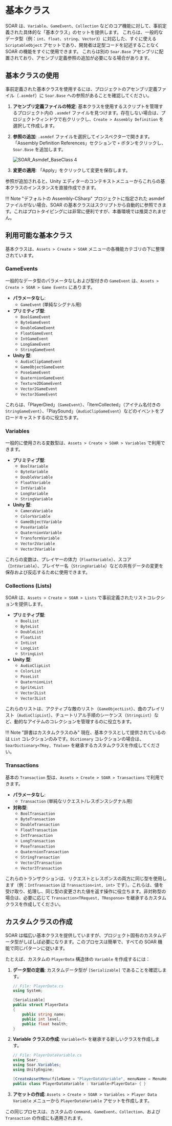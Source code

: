 # 基本クラス

SOAR は、`Variable`、`GameEvent`、`Collection` などのコア機能に対して、事前定義された具体的な「基本クラス」のセットを提供します。
これらは、一般的なデータ型（例：`int`、`float`、`string`、`Vector3`）に対応した、すぐに使える `ScriptableObject` アセットであり、開発者は定型コードを記述することなく SOAR の機能をすぐに使用できます。
これらは別の `Soar.Base` アセンブリに配置されており、アセンブリ定義参照の追加が必要になる場合があります。

## 基本クラスの使用

事前定義された基本クラスを使用するには、プロジェクトのアセンブリ定義ファイル（`.asmdef`）に `Soar.Base` への参照があることを確認してください。

1.  **アセンブリ定義ファイルの特定**: 基本クラスを使用するスクリプトを管理するプロジェクト内の `.asmdef` ファイルを見つけます。存在しない場合は、プロジェクトウィンドウで右クリックし、`Create > Assembly Definition` を選択して作成します。

2.  **参照の追加**: `.asmdef` ファイルを選択してインスペクターで開きます。「Assembly Definition References」セクションで `+` ボタンをクリックし、`Soar.Base` を追加します。

    ![SOAR_Asmdef_BaseClass](../assets/images/SOAR_Asmdef_BaseClass.gif)
4
3.  **変更の適用**: 「Apply」をクリックして変更を保存します。

参照が追加されると、Unity エディターのコンテキストメニューからこれらの基本クラスのインスタンスを直接作成できます。

!!! Note "デフォルトの Assembly-CSharp"
    プロジェクトに指定された asmdef ファイルがない場合、SOAR の基本クラスはスクリプトから自動的に参照できます。これはプロトタイピングには非常に便利ですが、本番環境では推奨されません。

## 利用可能な基本クラス

基本クラスは、`Assets > Create > SOAR` メニューの各機能カテゴリの下に整理されています。

### GameEvents

一般的なデータ型のパラメータなしおよび型付きの `GameEvent` は、`Assets > Create > SOAR > Game Events` にあります。

-   **パラメータなし**:
    - `GameEvent` (単純なシグナル用)
-   **プリミティブ型**:
    - `BoolGameEvent`
    - `ByteGameEvent`
    - `DoubleGameEvent`
    - `FloatGameEvent`
    - `IntGameEvent`
    - `LongGameEvent`
    - `StringGameEvent`
-   **Unity 型**:
    - `AudioClipGameEvent`
    - `GameObjectGameEvent`
    - `PoseGameEvent`
    - `QuaternionGameEvent`
    - `Texture2DGameEvent`
    - `Vector2GameEvent`
    - `Vector3GameEvent`

これらは、「PlayerDied」（`GameEvent`）、「ItemCollected」（アイテム名付きの `StringGameEvent`）、「PlaySound」（`AudioClipGameEvent`）などのイベントをブロードキャストするのに役立ちます。

### Variables

一般的に使用される変数型は、`Assets > Create > SOAR > Variables` で利用できます。

-   **プリミティブ型**:
    - `BoolVariable`
    - `ByteVariable`
    - `DoubleVariable`
    - `FloatVariable`
    - `IntVariable`
    - `LongVariable`
    - `StringVariable`
-   **Unity 型**:
    - `CameraVariable`
    - `ColorVariable`
    - `GameObjectVariable`
    - `PoseVariable`
    - `QuaternionVariable`
    - `TransformVariable`
    - `Vector2Variable`
    - `Vector3Variable`

これらの変数は、プレイヤーの体力（`FloatVariable`）、スコア（`IntVariable`）、プレイヤー名（`StringVariable`）などの共有データの変更を保存および反応するために使用できます。

### Collections (Lists)

SOAR は、`Assets > Create > SOAR > Lists` で事前定義されたリストコレクションを提供します。

-   **プリミティブ型**:
    - `BoolList`
    - `ByteList`
    - `DoubleList`
    - `FloatList`
    - `IntList`
    - `LongList`
    - `StringList`
-   **Unity 型**:
    - `AudioClipList`
    - `ColorList`
    - `PoseList`
    - `QuaternionList`
    - `SpriteList`
    - `Vector2List`
    - `Vector3List`

これらのリストは、アクティブな敵のリスト（`GameObjectList`）、曲のプレイリスト（`AudioClipList`）、チュートリアル手順のシーケンス（`StringList`）など、動的なアイテムのコレクションを管理するのに役立ちます。

!!! Note "辞書はカスタムクラスのみ"
    現在、基本クラスとして提供されているのは `List` コレクションのみです。`Dictionary` コレクションの場合は、`SoarDictionary<TKey, TValue>` を継承するカスタムクラスを作成してください。

### Transactions

基本の `Transaction` 型は、`Assets > Create > SOAR > Transactions` で利用できます。

-   **パラメータなし**:
    - `Transaction` (単純なリクエスト/レスポンスシグナル用)
-   **対称型**:
    - `BoolTransaction`
    - `ByteTransaction`
    - `DoubleTransaction`
    - `FloatTransaction`
    - `IntTransaction`
    - `LongTransaction`
    - `PoseTransaction`
    - `QuaternionTransaction`
    - `StringTransaction`
    - `Vector2Transaction`
    - `Vector3Transaction`

これらのトランザクションは、リクエストとレスポンスの両方に同じ型を使用します（例：`IntTransaction` は `Transaction<int, int>` です）。これらは、値を受け取り、処理し、同じ型の変更された値を返す操作に役立ちます。非対称型の場合は、必要に応じて `Transaction<TRequest, TResponse>` を継承するカスタムクラスを作成してください。

## カスタムクラスの作成

SOAR は幅広い基本クラスを提供していますが、プロジェクト固有のカスタムデータ型がしばしば必要になります。このプロセスは簡単で、すべての SOAR 機能で同じパターンに従います。

たとえば、カスタムの `PlayerData` 構造体の `Variable` を作成するには：

1.  **データ型の定義**: カスタムデータ型が `[Serializable]` であることを確認します。

    ```csharp
    // File: PlayerData.cs
    using System;

    [Serializable]
    public struct PlayerData
    {
        public string name;
        public int level;
        public float health;
    }
    ```

2.  **Variable クラスの作成**: `Variable<T>` を継承する新しいクラスを作成します。

    ```csharp
    // File: PlayerDataVariable.cs
    using Soar;
    using Soar.Variables;
    using UnityEngine;

    [CreateAssetMenu(fileName = "PlayerDataVariable", menuName = MenuHelper.DefaultVariableMenu + "Player Data Variable")]
    public class PlayerDataVariable : Variable<PlayerData> { }
    ```

3.  **アセットの作成**: `Assets > Create > SOAR > Variables > Player Data Variable` メニューから `PlayerDataVariable` アセットを作成します。

この同じプロセスは、カスタムの `Command`、`GameEvent`、`Collection`、および `Transaction` の作成にも適用されます。
